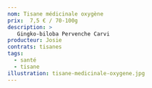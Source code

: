 ```yaml
---
nom: Tisane médicinale oxygène
prix:  7,5 € / 70-100g
description: >
   Gingko-biloba Pervenche Carvi
producteur: Josie
contrats: tisanes
tags: 
  - santé
  - tisane
illustration: tisane-medicinale-oxygene.jpg
---
```


